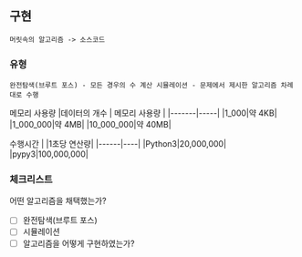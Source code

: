 ## 구현
`
머릿속의 알고리즘 -> 소스코드
`

### 유형
`
완전탐색(브루트 포스) - 모든 경우의 수 계산
시뮬레이션 - 문제에서 제시한 알고리즘 차례대로 수행
`

메모리 사용량
|데이터의 개수 | 메모리 사용량 |
|-------|-----|
|1_000|약 4KB|
|1_000_000|약 4MB|
|10_000_000|약 40MB|

수행시간
| |1초당 연산량|
|------|----|
|Python3|20,000,000|
|pypy3|100,000,000|

### 체크리스트 
어떤 알고리즘을 채택했는가?
- [ ] 완전탐색(브루트 포스) 
- [ ] 시뮬레이션 
- [ ] 알고리즘을 어떻게 구현하였는가?
